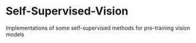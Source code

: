 # Self-Supervised-Vision
Implementations of some self-supervised methods for pre-training vision models
